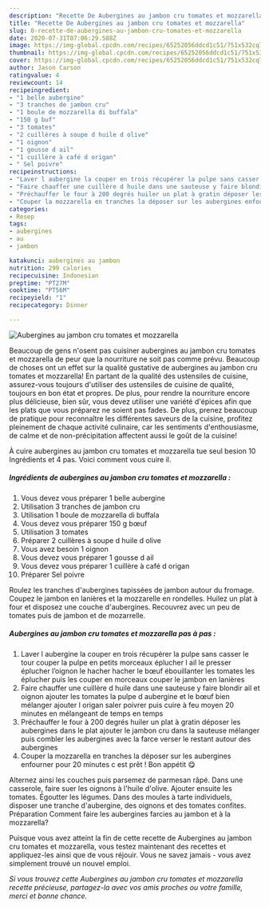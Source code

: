 ```yaml
---
description: "Recette De Aubergines au jambon cru tomates et mozzarella"
title: "Recette De Aubergines au jambon cru tomates et mozzarella"
slug: 0-recette-de-aubergines-au-jambon-cru-tomates-et-mozzarella
date: 2020-07-31T07:06:29.588Z
image: https://img-global.cpcdn.com/recipes/65252056ddcd1c51/751x532cq70/aubergines-au-jambon-cru-tomates-et-mozzarella-photo-principale-de-la-recette.jpg
thumbnail: https://img-global.cpcdn.com/recipes/65252056ddcd1c51/751x532cq70/aubergines-au-jambon-cru-tomates-et-mozzarella-photo-principale-de-la-recette.jpg
cover: https://img-global.cpcdn.com/recipes/65252056ddcd1c51/751x532cq70/aubergines-au-jambon-cru-tomates-et-mozzarella-photo-principale-de-la-recette.jpg
author: Jason Carson
ratingvalue: 4
reviewcount: 14
recipeingredient:
- "1 belle aubergine"
- "3 tranches de jambon cru"
- "1 boule de mozzarella di buffala"
- "150 g buf"
- "3 tomates"
- "2 cuillères à soupe d huile d olive"
- "1 oignon"
- "1 gousse d ail"
- "1 cuillère à café d origan"
- " Sel poivre"
recipeinstructions:
- "Laver l aubergine la couper en trois récupérer la pulpe sans casser le tour couper la pulpe en petits morceaux éplucher l ail le presser éplucher l’oignon le hacher hacher le bœuf ébouillanter les tomates les éplucher puis les couper en morceaux couper le jambon en lanières"
- "Faire chauffer une cuillère d huile dans une sauteuse y faire blondir ail et oignon ajouter les tomates la pulpe d aubergine et le bœuf bien mélanger ajouter l origan saler poivrer puis cuire à feu moyen 20 minutes en mélangeant de temps en temps"
- "Préchauffer le four à 200 degrés huiler un plat à gratin déposer les aubergines dans le plat ajouter le jambon cru dans la sauteuse mélanger puis combler les aubergines avec la farce verser le restant autour des aubergines"
- "Couper la mozzarella en tranches la déposer sur les aubergines enfourner pour 20 minutes c est prêt ! Bon appétit 😋"
categories:
- Resep
tags:
- aubergines
- au
- jambon

katakunci: aubergines au jambon 
nutrition: 299 calories
recipecuisine: Indonesian
preptime: "PT27M"
cooktime: "PT56M"
recipeyield: "1"
recipecategory: Dinner

---
```



![Aubergines au jambon cru tomates et mozzarella](https://img-global.cpcdn.com/recipes/65252056ddcd1c51/751x532cq70/aubergines-au-jambon-cru-tomates-et-mozzarella-photo-principale-de-la-recette.jpg)

Beaucoup de gens n'osent pas cuisiner aubergines au jambon cru tomates et mozzarella de peur que la nourriture ne soit pas comme prévu. Beaucoup de choses ont un effet sur la qualité gustative de aubergines au jambon cru tomates et mozzarella! En partant de la qualité des ustensiles de cuisine, assurez-vous toujours d'utiliser des ustensiles de cuisine de qualité, toujours en bon état et propres. De plus, pour rendre la nourriture encore plus délicieuse, bien sûr, vous devez utiliser une variété d'épices afin que les plats que vous préparez ne soient pas fades. De plus, prenez beaucoup de pratique pour reconnaître les différentes saveurs de la cuisine, profitez pleinement de chaque activité culinaire, car les sentiments d'enthousiasme, de calme et de non-précipitation affectent aussi le goût de la cuisine!

<!--inarticleads1-->

À cuire aubergines au jambon cru tomates et mozzarella tue seul besion 10 Ingrédients et 4 pas. Voici comment vous cuire il.

##### Ingrédients de aubergines au jambon cru tomates et mozzarella :

1. Vous devez vous préparer 1 belle aubergine
1. Utilisation 3 tranches de jambon cru
1. Utilisation 1 boule de mozzarella di buffala
1. Vous devez vous préparer 150 g bœuf
1. Utilisation 3 tomates
1. Préparer 2 cuillères à soupe d huile d olive
1. Vous avez besoin 1 oignon
1. Vous devez vous préparer 1 gousse d ail
1. Vous devez vous préparer 1 cuillère à café d origan
1. Préparer  Sel poivre


Roulez les tranches d&#39;aubergines tapissées de jambon autour du fromage. Coupez le jambon en lanières et la mozzarelle en rondelles. Huilez un plat à four et disposez une couche d&#39;aubergines. Recouvrez avec un peu de tomates puis de jambon et de mozarrelle. 

<!--inarticleads2-->

##### Aubergines au jambon cru tomates et mozzarella pas à pas :

1. Laver l aubergine la couper en trois récupérer la pulpe sans casser le tour couper la pulpe en petits morceaux éplucher l ail le presser éplucher l’oignon le hacher hacher le bœuf ébouillanter les tomates les éplucher puis les couper en morceaux couper le jambon en lanières
1. Faire chauffer une cuillère d huile dans une sauteuse y faire blondir ail et oignon ajouter les tomates la pulpe d aubergine et le bœuf bien mélanger ajouter l origan saler poivrer puis cuire à feu moyen 20 minutes en mélangeant de temps en temps
1. Préchauffer le four à 200 degrés huiler un plat à gratin déposer les aubergines dans le plat ajouter le jambon cru dans la sauteuse mélanger puis combler les aubergines avec la farce verser le restant autour des aubergines
1. Couper la mozzarella en tranches la déposer sur les aubergines enfourner pour 20 minutes c est prêt ! Bon appétit 😋


Alternez ainsi les couches puis parsemez de parmesan râpé. Dans une casserole, faire suer les oignons à l&#39;huile d&#39;olive. Ajouter ensuite les tomates. Égoutter les légumes. Dans des moules à tarte individuels, disposer une tranche d&#39;aubergine, des oignons et des tomates confites. Préparation Comment faire les aubergines farcies au jambon et à la mozzarella? 

<!--inarticleads1-->

<p>
Puisque vous avez atteint la fin de cette recette de Aubergines au jambon cru tomates et mozzarella, vous testez maintenant des recettes et appliquez-les ainsi que de vous réjouir. Vous ne savez jamais - vous avez simplement trouvé un nouvel emploi.
</p>

<p>
<i>Si vous trouvez cette Aubergines au jambon cru tomates et mozzarella recette précieuse, partagez-la avec vos amis proches ou votre famille, merci et bonne chance.</i>
</p>
